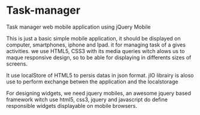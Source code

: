 Task-manager
============

Task manager web mobile application using jQuery Mobile

This is just a basic simple mobile application, it should be displayed on computer, smartphones, iphone and Ipad.
it for managing task of a gives activities.
we use HTML5, CSS3 with its media queries witch alows us to maque responsive design, so to be able for displaying in differents sizes of
screens.
 
 It use localStore of HTML5 to persis datas in json format. jIO librairy is aloso use to perform exchange betwen the application and the localstorage
 
 For designing widgets, we need jquery mobiles, an awesome jquery based framework witch use html5, css3, jquery and javascript do
 define responsible widgets displayable on mobile browsers.

